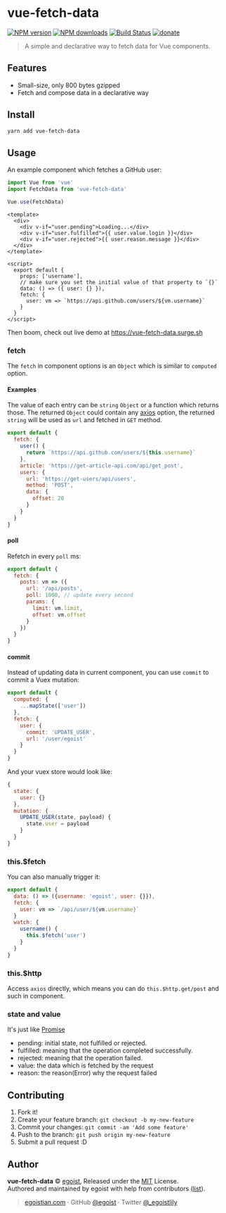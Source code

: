 # vue-fetch-data

[![NPM version](https://img.shields.io/npm/v/vue-fetch-data.svg?style=flat)](https://npmjs.com/package/vue-fetch-data) [![NPM downloads](https://img.shields.io/npm/dm/vue-fetch-data.svg?style=flat)](https://npmjs.com/package/vue-fetch-data) [![Build Status](https://img.shields.io/circleci/project/egoist/vue-fetch-data/master.svg?style=flat)](https://circleci.com/gh/egoist/vue-fetch-data) [![donate](https://img.shields.io/badge/$-donate-ff69b4.svg?maxAge=2592000&style=flat)](https://github.com/egoist/donate)

> A simple and declarative way to fetch data for Vue components.

## Features

- Small-size, only 800 bytes gzipped
- Fetch and compose data in a declarative way

## Install

```bash
yarn add vue-fetch-data
```

## Usage

An example component which fetches a GitHub user:

```js
import Vue from 'vue'
import FetchData from 'vue-fetch-data'

Vue.use(FetchData)
```

```vue
<template>
  <div>
    <div v-if="user.pending">Loading...</div>
    <div v-if="user.fulfilled">{{ user.value.login }}</div>
    <div v-if="user.rejected">{{ user.reason.message }}</div>
  </div>
</template>

<script>
  export default {
    props: ['username'],
    // make sure you set the initial value of that property to `{}`
    data: () => ({ user: {} }),
    fetch: {
      user: vm => `https://api.github.com/users/${vm.username}`
    }
  }
</script>
```

Then boom, check out live demo at https://vue-fetch-data.surge.sh

### fetch

The `fetch` in component options is an `Object` which is similar to `computed` option.

#### Examples

The value of each entry can be `string` `Object` or a function which returns those. The returned `Object` could contain any [axios](https://github.com/mzabriskie/axios) option, the returned `string` will be used as `url` and fetched in `GET` method.

```js
export default {
  fetch: {
    user() {
      return `https://api.github.com/users/${this.username}`
    },
    article: 'https://get-article-api.com/api/get_post',
    users: {
      url: 'https://get-users/api/users',
      method: 'POST',
      data: {
        offset: 20
      }
    }
  }
}
```

#### poll

Refetch in every `poll` ms:

```js
export default {
  fetch: {
    posts: vm => ({
      url: '/api/posts',
      poll: 1000, // update every second
      params: {
        limit: vm.limit,
        offset: vm.offset
      }
    })
  }
}
```

#### commit

Instead of updating data in current component, you can use `commit` to commit a Vuex mutation:

```js
export default {
  computed: {
    ...mapState(['user'])
  },
  fetch: {
    user: {
      commit: 'UPDATE_USER',
      url: '/user/egoist'
    }
  }
}
```

And your vuex store would look like:

```js
{
  state: {
    user: {}
  },
  mutation: {
    UPDATE_USER(state, payload) {
      state.user = payload
    }
  }
}
```

### this.$fetch

You can also manually trigger it:

```js
export default {
  data: () => ({username: 'egoist', user: {}}),
  fetch: {
    user: vm => `/api/user/${vm.username}`
  }
  watch: {
    username() {
      this.$fetch('user')
    }
  }
}
```

### this.$http

Access `axios` directly, which means you can do `this.$http.get/post` and such in component.

### state and value

It's just like [Promise](https://developer.mozilla.org/en-US/docs/Web/JavaScript/Reference/Global_Objects/Promise)

- pending: initial state, not fulfilled or rejected.
- fulfilled: meaning that the operation completed successfully.
- rejected: meaning that the operation failed.
- value: the data which is fetched by the request
- reason: the reason(Error) why the request failed

## Contributing

1. Fork it!
2. Create your feature branch: `git checkout -b my-new-feature`
3. Commit your changes: `git commit -am 'Add some feature'`
4. Push to the branch: `git push origin my-new-feature`
5. Submit a pull request :D


## Author

**vue-fetch-data** © [egoist](https://github.com/egoist), Released under the [MIT](./LICENSE) License.<br>
Authored and maintained by egoist with help from contributors ([list](https://github.com/egoist/vue-fetch-data/contributors)).

> [egoistian.com](https://egoistian.com) · GitHub [@egoist](https://github.com/egoist) · Twitter [@_egoistlily](https://twitter.com/_egoistlily)
